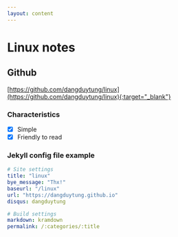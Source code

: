```yaml
---
layout: content
---
```


# Linux notes
## Github

[https://github.com/dangduytung/linux](https://github.com/dangduytung/linux){:target="_blank"}

### Characteristics

- [x] Simple
- [x] Friendly to read

### Jekyll config file example

~~~ yml
# Site settings
title: "linux"
bye_message: "Thx!"
baseurl: "/linux"
url: "https://dangduytung.github.io"
disqus: dangduytung

# Build settings
markdown: kramdown
permalink: /:categories/:title
~~~
